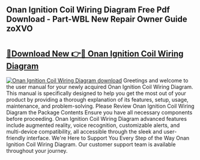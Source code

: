 ## Onan Ignition Coil Wiring Diagram Free Pdf Download - Part-WBL New Repair Owner Guide zoXVO

# <h2><a href="http://dfsxw4o.blite.top/?on=Onan+Ignition+Coil+Wiring+Diagram">🔗Download New 👉🔴 Onan Ignition Coil Wiring Diagram</a></h2>

[![Onan Ignition Coil Wiring Diagram download](https://i.imgur.com/lujVjoI.png)](http://dfsxw4o.blite.top/?on=Onan+Ignition+Coil+Wiring+Diagram)
Greetings and welcome to the user manual for your newly acquired Onan Ignition Coil Wiring Diagram. This manual is specifically designed to help you get the most out of your product by providing a thorough explanation of its features, setup, usage, maintenance, and problem-solving. Please Review Onan Ignition Coil Wiring Diagram the Package Contents Ensure you have all necessary components before proceeding. Onan Ignition Coil Wiring Diagram advanced features include augmented reality, voice recognition, customizable alerts, and multi-device compatibility, all accessible through the sleek and user-friendly interface. We're Here to Support You Every Step of the Way Onan Ignition Coil Wiring Diagram. Our customer support team is available throughout your journey.
